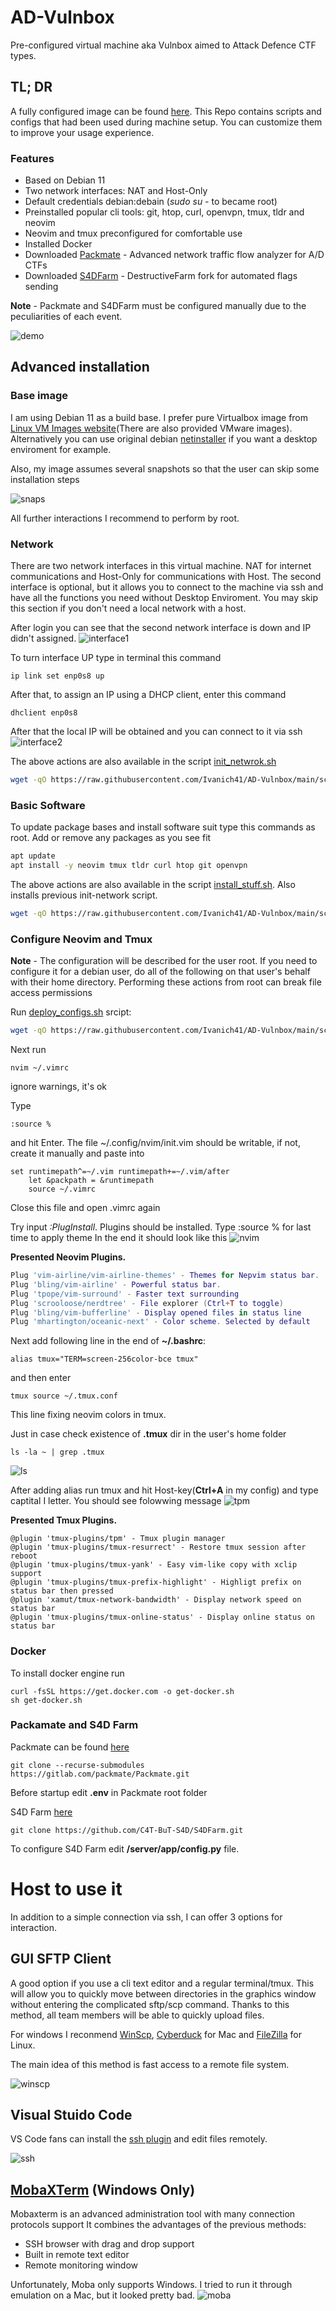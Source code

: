 # AD-Vulnbox
Pre-configured virtual machine aka Vulnbox aimed to Attack Defence CTF types.
## TL; DR
A fully configured image can be found [here](https://github.com/Ivanich41/AD-Vulnbox/releases/tag/v2). This Repo contains scripts and configs that had been used during machine setup. You can customize them to improve your usage experience.
### Features 
- Based on Debian 11
- Two network interfaces: NAT and Host-Only
- Default credentials debian:debain (*sudo su -* to became root)
- Preinstalled popular cli tools: git, htop, curl, openvpn, tmux, tldr and neovim
- Neovim and tmux preconfigured for comfortable use
- Installed Docker 
- Downloaded [Packmate](https://gitlab.com/packmate/Packmate.git) - Advanced network traffic flow analyzer for A/D CTFs
- Downloaded [S4DFarm](https://github.com/C4T-BuT-S4D/S4DFarm) - DestructiveFarm fork for automated flags sending

**Note** - Packmate and S4DFarm must be configured manually due to the peculiarities of each event.

![demo](./images/demo.png)

## Advanced installation 
### Base image 
I am using Debian 11 as a build base. I prefer pure Virtualbox image from [Linux VM Images website](https://www.linuxvmimages.com/images/debian-11/)(There are also provided VMware images). Alternatively you can use original debian [netinstaller](https://www.debian.org/download) if you want a desktop enviroment for example.

Also, my image assumes several snapshots so that the user can skip some installation steps

![snaps](./images/snapshots.png)

All further interactions I recommend to perform by root. 

### Network 
There are two network interfaces in this virtual machine. NAT for internet communications and Host-Only for communications with Host. The second interface is optional, but it allows you to connect to the machine via ssh and have all the functions you need without Desktop Enviroment. You may skip this section if you don't need a local network with a host. 

After login you can see that the second network interface is down and IP didn't assigned. 
![interface1](./images/interface1.png)

To turn interface UP type in terminal this command 
```
ip link set enp0s8 up
```
After that, to assign an IP using a DHCP client, enter this command
```
dhclient enp0s8
```
After that the local IP will be obtained and you can connect to it via ssh
![interface2](./images/interface2.png)

The above actions are also available in the script [init_netwrok.sh](./scripts/init_network.sh)
```bash
wget -qO https://raw.githubusercontent.com/Ivanich41/AD-Vulnbox/main/scripts/init_network.sh | bash
```
### Basic Software 
To update package bases and install software suit type this commands as root. Add or remove any packages as you see fit
```bash
apt update 
apt install -y neovim tmux tldr curl htop git openvpn
```
The above actions are also available in the script [install_stuff.sh](./scripts/install_stuff.sh). Also installs previous init-network script.
```bash
wget -qO https://raw.githubusercontent.com/Ivanich41/AD-Vulnbox/main/scripts/install_stuff.sh | bash
```
### Configure Neovim and Tmux 
**Note** - The configuration will be described for the user root. If you need to configure it for a debian user, do all of the following on that user's behalf with their home directory. Performing these actions from root  can break file access permissions 

Run [deploy_configs.sh](./scripts/deploy_configs.sh) srcipt: 
```bash
wget -qO https://raw.githubusercontent.com/Ivanich41/AD-Vulnbox/main/scripts/deploy_configs.sh | bash
```
Next run 
```
nvim ~/.vimrc 
```
ignore warnings, it's ok

Type 
```
:source %  
```
and hit Enter.
The file ~/.config/nvim/init.vim should be writable, if not, create it manually and paste into
```
set runtimepath^=~/.vim runtimepath+=~/.vim/after
    let &packpath = &runtimepath
    source ~/.vimrc
```
Close this file and open .vimrc again 

Try input *:PlugInstall*. Plugins should be installed. Type :source % for last time to apply theme 
In the end it should look like this 
![nvim](./images/nvim.png)

**Presented Neovim Plugins.**
```lua
Plug 'vim-airline/vim-airline-themes' - Themes for Nepvim status bar.
Plug 'bling/vim-airline' - Powerful status bar.
Plug 'tpope/vim-surround' - Faster text surrounding 
Plug 'scrooloose/nerdtree' - File explorer (Ctrl+T to toggle)
Plug 'bling/vim-bufferline' - Display opened files in status line
Plug 'mhartington/oceanic-next' - Color scheme. Selected by default
```

Next add following line in the end of  **~/.bashrc**:
```
alias tmux="TERM=screen-256color-bce tmux"
```
and then enter
```
tmux source ~/.tmux.conf 
```
This line fixing neovim colors in tmux.

Just in case check  existence of **.tmux** dir in the user's home folder
```
ls -la ~ | grep .tmux
```
![ls](./images/ls.png)

After adding alias run tmux and hit Host-key(**Ctrl+A** in my config) and type captital I letter. You should see folowwing message 
 ![tpm](./images/tpm.png)
 
**Presented Tmux Plugins.**
```t
@plugin 'tmux-plugins/tpm' - Tmux plugin manager
@plugin 'tmux-plugins/tmux-resurrect' - Restore tmux session after reboot
@plugin 'tmux-plugins/tmux-yank' - Easy vim-like copy with xclip support
@plugin 'tmux-plugins/tmux-prefix-highlight' - Highligt prefix on status bar then pressed
@plugin 'xamut/tmux-network-bandwidth' - Display network speed on status bar
@plugin 'tmux-plugins/tmux-online-status' - Display online status on status bar
```

### Docker 
To install docker engine run
```
curl -fsSL https://get.docker.com -o get-docker.sh
sh get-docker.sh
```

### Packamate and S4D Farm 
Packmate can be found [here](https://gitlab.com/packmate/Packmate)
```
git clone --recurse-submodules https://gitlab.com/packmate/Packmate.git
```
Before startup edit **.env** in Packmate root folder

S4D Farm [here](https://github.com/C4T-BuT-S4D/S4DFarm.git)
```
git clone https://github.com/C4T-BuT-S4D/S4DFarm.git
```
To configure S4D Farm edit **/server/app/config.py** file. 

# Host to use it
In addition to a simple connection via ssh, I can offer 3 options for interaction.
## GUI SFTP Client 
A good option if you use a cli text editor and a regular terminal/tmux. This will allow you to quickly move between directories in the graphics window without entering the complicated sftp/scp command. Thanks to this method, all team members will be able to quickly upload files.

For windows I reconmend [WinScp](https://winscp.net/eng/download.php), [Cyberduck](https://cyberduck.io) for Mac and [FileZilla](https://filezilla.ru) for Linux.

The main idea of this method is fast access to a remote file system.

![winscp](./images/winscp.png)


## Visual Stuido Code
VS Code fans can install the [ssh plugin](https://code.visualstudio.com/docs/remote/ssh) and edit files remotely.

![ssh](./images/ssh.png)

## [MobaXTerm](https://mobaxterm.mobatek.net) (Windows Only)

Mobaxterm is an advanced administration tool with many connection protocols support
It combines the advantages of the previous methods:
- SSH browser with drag and drop support
- Built in remote text editor
- Remote monitoring window 

Unfortunately, Moba only supports Windows. I tried to run it through emulation on a Mac, but it looked pretty bad.
![moba](./images/moba.png)
